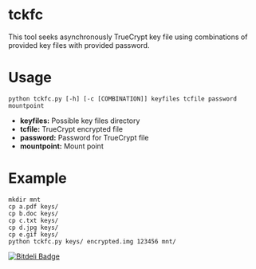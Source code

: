 tckfc
=====

This tool seeks asynchronously TrueCrypt key file using combinations of provided key files with provided password.

Usage
=====

``python tckfc.py [-h] [-c [COMBINATION]] keyfiles tcfile password mountpoint``

  * **keyfiles:** Possible key files directory
  * **tcfile:** TrueCrypt encrypted file
  * **password:** Password for TrueCrypt file
  * **mountpoint:** Mount point

Example
=======

    mkdir mnt
    cp a.pdf keys/
    cp b.doc keys/
    cp c.txt keys/
    cp d.jpg keys/
    cp e.gif keys/
    python tckfc.py keys/ encrypted.img 123456 mnt/




[![Bitdeli Badge](https://d2weczhvl823v0.cloudfront.net/Octosec/tckfc/trend.png)](https://bitdeli.com/free "Bitdeli Badge")

